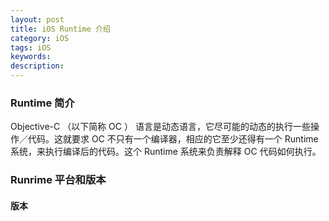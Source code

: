 ```yaml
---
layout: post
title: iOS Runtime 介绍
category: iOS
tags: iOS
keywords:
description:
---
```

    
### Runtime 简介 ###

Objective-C （以下简称 OC ） 语言是动态语言，它尽可能的动态的执行一些操作／代码。这就要求 OC 不只有一个编译器，相应的它至少还得有一个 Runtime 系统，来执行编译后的代码。这个 Runtime 系统来负责解释 OC 代码如何执行。

### Runrime 平台和版本 ###

#### 版本 ####
